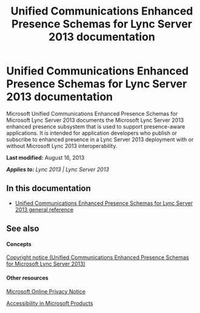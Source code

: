﻿---
title: Unified Communications Enhanced Presence Schemas for Lync Server 2013 documentation
TOCTitle: Unified Communications Enhanced Presence Schemas for Lync Server 2013 documentation
ms:assetid: 644a59e5-5128-46df-bff2-617b22c67621
ms:mtpsurl: https://msdn.microsoft.com/en-us/library/Dn454614(v=office.15)
ms:contentKeyID: 57092861
ms.date: 07/24/2014
mtps_version: v=office.15
---

# Unified Communications Enhanced Presence Schemas for Lync Server 2013 documentation


Microsoft Unified Communications Enhanced Presence Schemas for Microsoft Lync Server 2013 documents the Microsoft Lync Server 2013 enhanced presence subsystem that is used to support presence-aware applications. It is intended for application developers who publish or subscribe to enhanced presence in a Lync Server 2013 deployment with or without Microsoft Lync 2013 interoperability.

**Last modified:** August 16, 2013

_**Applies to:** Lync 2013 | Lync Server 2013_

## In this documentation

  - [Unified Communications Enhanced Presence Schemas for Lync Server 2013 general reference](unified-communications-enhanced-presence-schemas-for-lync-server-2013-general-reference.md)

## See also

#### Concepts

[Copyright notice (Unified Communications Enhanced Presence Schemas for Microsoft Lync Server 2013)](https://msdn.microsoft.com/en-us/library/dn481209\(v=office.15\))

#### Other resources

[Microsoft Online Privacy Notice](http://go.microsoft.com/fwlink/?linkid=207069)

[Accessibility in Microsoft Products](http://go.microsoft.com/fwlink/?linkid=205790)

